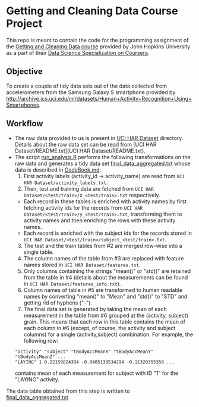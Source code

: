 # Getting and Cleaning Data Course Project

This repo is meant to contain the code for the programming assignment of the [Getting and Cleaning Data course](https://www.coursera.org/learn/data-cleaning) provided by John Hopkins University as a part of their [Data Science Specialization on Coursera](https://www.coursera.org/specializations/jhu-data-science).

## Objective
To create a couple of tidy data sets out of the data collected from accelerometers from the Samsung Galaxy S smartphone provided by http://archive.ics.uci.edu/ml/datasets/Human+Activity+Recognition+Using+Smartphones.

## Workflow
- The raw data provided to us is present in [UCI HAR Dataset](https://github.com/Priyansh121096/DSCourse3Assignment1/tree/main/UCI%20HAR%20Dataset) directory. Details about the raw data set can be read from [UCI HAR Dataset/README.txt](UCI HAR Dataset/README.txt).
- The script [run_analysis.R](run_analysis.R) performs the following transformations on the raw data and generates a tidy data set [final_data_aggregated.txt](final_data_aggregated.txt) whose data is described in [CodeBook.md](CodeBook.md):
  1. First activity labels (activity_id -> activity_name) are read from `UCI HAR Dataset/activity_labels.txt`.
  2. Then, test and training data are fetched from `UCI HAR Dataset/<test/train>/X_<test/train>.txt` respectively.
    - Each record in these tables is enriched with activity names by first fetching activity ids for the records from `UCI HAR Dataset/<test/train>/y_<test/train>.txt`, transforming them to activity names and then enriching the rows with these activity names.
    - Each record is enriched with the subject ids for the records stored in `UCI HAR Dataset/<test/train>/subject_<test/train>.txt`.
  3. The test and the train tables from #2 are merged row-wise into a single table.
  4. The column names of the table from #3 are replaced with feature names stored in `UCI HAR Dataset/features.txt`.
  5. Only columns containing the strings "mean()" or "std()" are retained from the table in #4 (details about the measurements can be found in `UCI HAR Dataset/features_info.txt`).
  6. Column names of table in #5 are transformed to human readable names by converting "mean()" to "Mean" and "std()" to "STD" and getting rid of hyphens ("-").
  7. The final data set is generated by taking the mean of each measurement in the table from #6 grouped at the (activity, subject) grain. This means that each row in this table contains the mean of each column in #6 (except, of course, the activity and subject columns) for a single (activity,subject) combination. For example, the following row:
  ```
  "activity" "subject" "tBodyAccMeanX" "tBodyAccMeanY" "tBodyAccMeanZ" ...
  "LAYING" 1 0.22159824394 -0.0405139534294 -0.11320355358 ...
  ```
  contains mean of each measurement for subject with ID "1" for the "LAYING" activity.

The data table obtained from this step is written to [final_data_aggregated.txt](final_data_aggregated.txt).